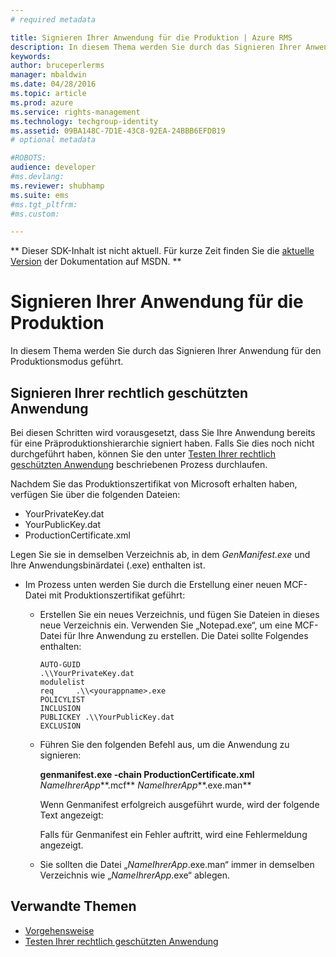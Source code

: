 ```yaml
---
# required metadata

title: Signieren Ihrer Anwendung für die Produktion | Azure RMS
description: In diesem Thema werden Sie durch das Signieren Ihrer Anwendung für den Produktionsmodus geführt.
keywords:
author: bruceperlerms
manager: mbaldwin
ms.date: 04/28/2016
ms.topic: article
ms.prod: azure
ms.service: rights-management
ms.technology: techgroup-identity
ms.assetid: 09BA148C-7D1E-43C8-92EA-24BBB6EFDB19
# optional metadata

#ROBOTS:
audience: developer
#ms.devlang:
ms.reviewer: shubhamp
ms.suite: ems
#ms.tgt_pltfrm:
#ms.custom:

---
```

** Dieser SDK-Inhalt ist nicht aktuell. Für kurze Zeit finden Sie die [aktuelle Version](https://msdn.microsoft.com/library/windows/desktop/hh535290(v=vs.85).aspx) der Dokumentation auf MSDN. **
# Signieren Ihrer Anwendung für die Produktion

In diesem Thema werden Sie durch das Signieren Ihrer Anwendung für den Produktionsmodus geführt.

## Signieren Ihrer rechtlich geschützten Anwendung

Bei diesen Schritten wird vorausgesetzt, dass Sie Ihre Anwendung bereits für eine Präproduktionshierarchie signiert haben. Falls Sie dies noch nicht durchgeführt haben, können Sie den unter [Testen Ihrer rechtlich geschützten Anwendung](running-your-first-application.md) beschriebenen Prozess durchlaufen.

Nachdem Sie das Produktionszertifikat von Microsoft erhalten haben, verfügen Sie über die folgenden Dateien:

-   YourPrivateKey.dat
-   YourPublicKey.dat
-   ProductionCertificate.xml

Legen Sie sie in demselben Verzeichnis ab, in dem *GenManifest.exe* und Ihre Anwendungsbinärdatei (.exe) enthalten ist.

-   Im Prozess unten werden Sie durch die Erstellung einer neuen MCF-Datei mit Produktionszertifikat geführt:

    -   Erstellen Sie ein neues Verzeichnis, und fügen Sie Dateien in dieses neue Verzeichnis ein. Verwenden Sie „Notepad.exe“, um eine MCF-Datei für Ihre Anwendung zu erstellen. Die Datei sollte Folgendes enthalten:

        ``` syntax
        AUTO-GUID
        .\\YourPrivateKey.dat
        modulelist
        req     .\\<yourappname>.exe
        POLICYLIST
        INCLUSION
        PUBLICKEY .\\YourPublicKey.dat
        EXCLUSION
        ```

    -   Führen Sie den folgenden Befehl aus, um die Anwendung zu signieren:

        **genmanifest.exe -chain ProductionCertificate.xml** *NameIhrerApp***.mcf** *NameIhrerApp***.exe.man**

        Wenn Genmanifest erfolgreich ausgeführt wurde, wird der folgende Text angezeigt:

        Falls für Genmanifest ein Fehler auftritt, wird eine Fehlermeldung angezeigt.

    -   Sie sollten die Datei „*NameIhrerApp*.exe.man“ immer in demselben Verzeichnis wie „*NameIhrerApp*.exe“ ablegen.

## Verwandte Themen

* [Vorgehensweise](how-to-use-msipc.md)
* [Testen Ihrer rechtlich geschützten Anwendung](running-your-first-application.md)
 

 





<!--HONumber=Jun16_HO1-->



